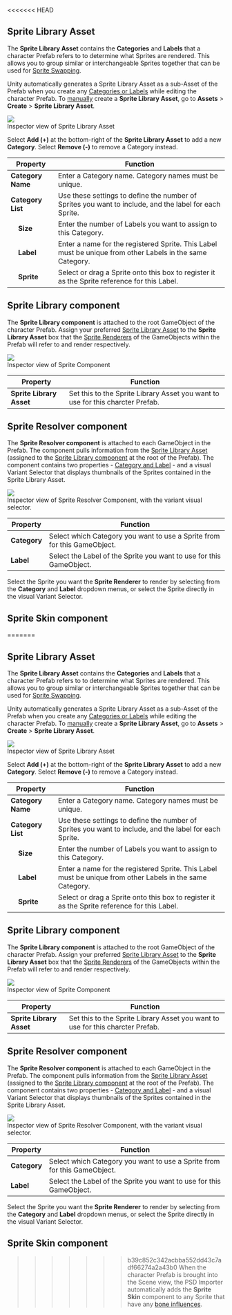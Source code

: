 <<<<<<< HEAD
## Sprite Library Asset

The __Sprite Library Asset__ contains the __Categories__ and __Labels__ that a character Prefab refers to to determine what Sprites are rendered. This allows you to group similar or interchangeable Sprites together that can be used for [Sprite Swapping](SpriteSwapIntro.md).

Unity automatically generates a Sprite Library Asset as a sub-Asset of the Prefab when you create any [Categories or Labels](SpriteVis.html#sprite-tab) while editing the character Prefab. To [manually](SSManual.md) create a __Sprite Library Asset__, go to __Assets__ > __Create__ > __Sprite Library Asset__.

![](images/image_0.png)<br/>Inspector view of Sprite Library Asset

Select __Add (+)__ at the bottom-right of the __Sprite Library Asset__ to add a new __Category__. Select __Remove (-)__ to remove a Category instead.

| Property                           | Function                                                     |
| ---------------------------------- | ------------------------------------------------------------ |
| __Category Name__                  | Enter a Category name. Category names must be unique.        |
| __Category List__                  | Use these settings to define the number of Sprites you want to include, and the label for each Sprite. |
| &nbsp;&nbsp;&nbsp;&nbsp;__Size__   | Enter the number of Labels you want to assign to this Category. |
| &nbsp;&nbsp;&nbsp;&nbsp;__Label__  | Enter a name for the registered Sprite. This Label must be unique from other Labels in the same Category. |
| &nbsp;&nbsp;&nbsp;&nbsp;__Sprite__ | Select or drag a Sprite onto this box to register it as the Sprite reference for this Label. |

## Sprite Library component

The __Sprite Library component__ is attached to the root GameObject of the character Prefab. Assign your preferred [Sprite Library Asset](SLAsset.md) to the __Sprite Library Asset__ box that the [Sprite Renderers](https://docs.unity3d.com/Manual/class-SpriteRenderer.) of the GameObjects within the Prefab will refer to and render respectively.

![](images/image_1.png)<br/>Inspector view of Sprite Component

| Property                 | Function                                                     |
| ------------------------ | ------------------------------------------------------------ |
| __Sprite Library Asset__ | Set this to the Sprite Library Asset you want to use for this charcter Prefab. |

## Sprite Resolver component

The __Sprite Resolver component__ is attached to each GameObject in the Prefab. The component pulls information from the [Sprite Library Asset](SLAsset.md) (assigned to the [Sprite Library component](SLComponent.md) at the root of the Prefab). The component contains two properties - [Category and Label](SpriteVis.html#sprite-tab) - and a visual Variant Selector that displays thumbnails of the Sprites contained in the Sprite Library Asset. 

![](images/image_2.png)<br/>Inspector view of Sprite Resolver Component, with the variant visual selector.

| Property     | Function                                                     |
| ------------ | ------------------------------------------------------------ |
| __Category__ | Select which Category you want to use a Sprite from for this GameObject. |
| __Label__    | Select the Label of the Sprite you want to use for this GameObject. |

Select the Sprite you want the __Sprite Renderer__ to render by selecting from the __Category__ and __Label__ dropdown menus, or select the Sprite directly in the visual Variant Selector.

## Sprite Skin component

=======
## Sprite Library Asset

The __Sprite Library Asset__ contains the __Categories__ and __Labels__ that a character Prefab refers to to determine what Sprites are rendered. This allows you to group similar or interchangeable Sprites together that can be used for [Sprite Swapping](SpriteSwapIntro.md).

Unity automatically generates a Sprite Library Asset as a sub-Asset of the Prefab when you create any [Categories or Labels](SpriteVis.html#sprite-tab) while editing the character Prefab. To [manually](SSManual.md) create a __Sprite Library Asset__, go to __Assets__ > __Create__ > __Sprite Library Asset__.

![](images/image_0.png)<br/>Inspector view of Sprite Library Asset

Select __Add (+)__ at the bottom-right of the __Sprite Library Asset__ to add a new __Category__. Select __Remove (-)__ to remove a Category instead.

| Property                           | Function                                                     |
| ---------------------------------- | ------------------------------------------------------------ |
| __Category Name__                  | Enter a Category name. Category names must be unique.        |
| __Category List__                  | Use these settings to define the number of Sprites you want to include, and the label for each Sprite. |
| &nbsp;&nbsp;&nbsp;&nbsp;__Size__   | Enter the number of Labels you want to assign to this Category. |
| &nbsp;&nbsp;&nbsp;&nbsp;__Label__  | Enter a name for the registered Sprite. This Label must be unique from other Labels in the same Category. |
| &nbsp;&nbsp;&nbsp;&nbsp;__Sprite__ | Select or drag a Sprite onto this box to register it as the Sprite reference for this Label. |

## Sprite Library component

The __Sprite Library component__ is attached to the root GameObject of the character Prefab. Assign your preferred [Sprite Library Asset](SLAsset.md) to the __Sprite Library Asset__ box that the [Sprite Renderers](https://docs.unity3d.com/Manual/class-SpriteRenderer.) of the GameObjects within the Prefab will refer to and render respectively.

![](images/image_1.png)<br/>Inspector view of Sprite Component

| Property                 | Function                                                     |
| ------------------------ | ------------------------------------------------------------ |
| __Sprite Library Asset__ | Set this to the Sprite Library Asset you want to use for this charcter Prefab. |

## Sprite Resolver component

The __Sprite Resolver component__ is attached to each GameObject in the Prefab. The component pulls information from the [Sprite Library Asset](SLAsset.md) (assigned to the [Sprite Library component](SLComponent.md) at the root of the Prefab). The component contains two properties - [Category and Label](SpriteVis.html#sprite-tab) - and a visual Variant Selector that displays thumbnails of the Sprites contained in the Sprite Library Asset. 

![](images/image_2.png)<br/>Inspector view of Sprite Resolver Component, with the variant visual selector.

| Property     | Function                                                     |
| ------------ | ------------------------------------------------------------ |
| __Category__ | Select which Category you want to use a Sprite from for this GameObject. |
| __Label__    | Select the Label of the Sprite you want to use for this GameObject. |

Select the Sprite you want the __Sprite Renderer__ to render by selecting from the __Category__ and __Label__ dropdown menus, or select the Sprite directly in the visual Variant Selector.

## Sprite Skin component

>>>>>>> b39c852c342acbba552dd43c7adf66274a2a43b0
When the character Prefab is brought into the Scene view, the PSD Importer automatically adds the __Sprite Skin__ component to any Sprite that have any [bone influences](SkinEdToolsShortcuts.md#bone-influences). 